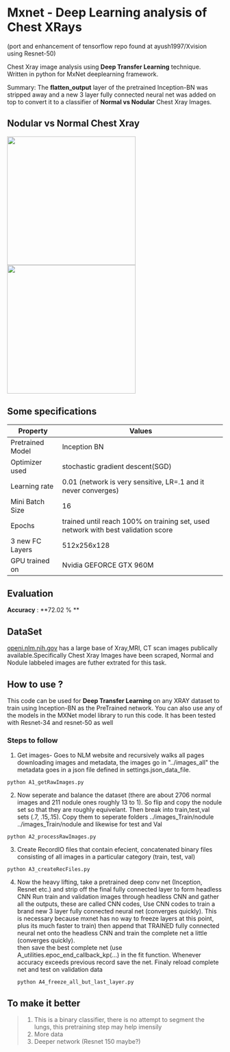 # Mxnet - Deep Learning analysis of Chest XRays 
(port and enhancement of tensorflow repo found at ayush1997/Xvision using Resnet-50)

Chest Xray image analysis using  **Deep Transfer Learning** technique.  Written in python for MxNet deeplearning framework.

Summary: The **flatten_output** layer of the pretrained Inception-BN was stripped away and a new 3 layer fully connected neural net was added on top to convert it to a classifier of **Normal vs Nodular** Chest Xray Images.

## Nodular vs Normal Chest Xray
<img src="https://github.com/kperkins411/XVision_Mxnet/blob/master/images/nodule.png" width="300" height="300" />
<img src="https://github.com/kperkins411/XVision_Mxnet/blob/master/images/normal.png" width="300" height="300" />

## Some specifications

| Property      |Values         |
| ------------- | ------------- |
| Pretrained Model | Inception BN  |
| Optimizer used  | stochastic gradient descent(SGD)  |
| Learning rate  | 0.01 (network is very sensitive, LR=.1 and it never converges)|  
|Mini Batch Size| 16 |
| Epochs | trained until reach 100% on training set, used network with best validation score |
|3 new FC Layers| 512x256x128 |
|GPU trained on| Nvidia GEFORCE GTX 960M|

## Evaluation

**Accuracy** : **72.02 % **

## DataSet
[openi.nlm.nih.gov](https://openi.nlm.nih.gov/gridquery.php?q=&it=x,xg&sub=x&m=1&n=101) has a large base of Xray,MRI, CT scan images publically available.Specifically Chest Xray Images have been scraped, Normal and Nodule labbeled images are futher extrated for this task.

## How to use ?
This code can be used for **Deep Transfer Learning** on any XRAY dataset to train using Inception-BN as the PreTrained network. You can also use any of the models in the MXNet model library to run this code.  It has been tested with Resnet-34 and resnet-50 as well
### Steps to follow 

1. Get images- Goes to NLM website and recursively walks all pages downloading images and metadata, the images go in "../images_all" the metadata goes in a json file defined in settings.json_data_file. 

  ```python A1_getRawImages.py```

2. Now seperate and balance the dataset (there are about 2706 normal images and 211 nodule ones roughly 13 to 1).  So flip and copy the nodule set so that they are roughly equivelant.  Then break into train,test,val sets (.7, .15,.15).
Copy them to seperate folders 
    ../images_Train/nodule
    ../images_Train/nodule
and likewise for test and Val

```python A2_processRawImages.py```

3. Create RecordIO files that contain efecient, concatenated binary files consisting of all images in a particular category (train, test, val)

```python A3_createRecFiles.py```

4. Now the heavy lifting, 
    take a pretrained deep conv net (Inception, Resnet etc.) and strip off the final fully connected layer to form headless         CNN
    Run train and validation images through headless CNN and gather all the outputs, these are called CNN codes, 
    Use CNN codes to train a brand new 3 layer fully connected neural net (converges quickly). This is necessary because          mxnet has no way to freeze layers at this point, plus its much faster to train)
    then append that TRAINED fully connected neural net onto the headless CNN and train the complete net a little (converges         quickly).  
    then save the best complete net (use A_utilities.epoc_end_callback_kp(...) in the fit function.  Whenever accuracy             exceeds previous record save the net.
    Finaly reload complete net and test on validation data
    
    ```python A4_freeze_all_but_last_layer.py```

## To make it better

> 1. This is a binary classifier, there is no attempt to segment the lungs, this pretraining step may help imensily
> 2. More data
> 3. Deeper network (Resnet 150 maybe?)


